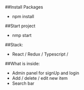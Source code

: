 ##Install Packages
- npm install

##Start project 
- nmp start
 
##Stack:
- React / Redux / Typescript / 

##What is inside:
- Admin panel for signUp and login
- Add / delete / edit new item
- Search bar

